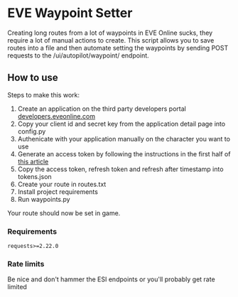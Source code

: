 # EVE Waypoint Setter

Creating long routes from a lot of waypoints in EVE Online sucks, they require a lot of manual actions to create. This script allows you to save routes into a file and then automate setting the waypoints by sending POST requests to the /ui/autopilot/waypoint/ endpoint.

## How to use

Steps to make this work:

1. Create an application on the third party developers portal [developers.eveonline.com](developers.eveonline.com)
2. Copy your client id and secret key from the application detail page into config.py
3. Authenicate with your application manually on the character you want to use
4. Generate an access token by following the instructions in the first half of [this article](https://developers.eveonline.com/blog/article/sso-to-authenticated-calls)
5. Copy the access token, refresh token and refresh after timestamp into tokens.json
6. Create your route in routes.txt
7. Install project requirements
8. Run waypoints.py

Your route should now be set in game.
 
### Requirements

```
requests>=2.22.0
```

### Rate limits

Be nice and don't hammer the ESI endpoints or you'll probably get rate limited
